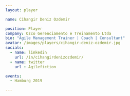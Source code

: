 ```yaml
---
layout: player

name: Cihangir Deniz Ozdemir

position: Player
company: Ozco Gerenciamento e Treinamento Ltda
bio: "Agile Management Trainer | Coach | Consultant"
avatar: /images/players/cihangir-deniz-ozdemir.jpg
socials:
  - name: linkedin
    url: /in/cihangirdenizozdemir/
  - name: twitter
    url : Agilefiction

events:
  - Hamburg 2019

---
```

